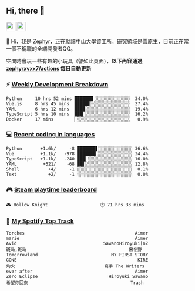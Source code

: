 <!--
**zephyrxvxx7/zephyrxvxx7** is a ✨ _special_ ✨ repository because its `README.md` (this file) appears on your GitHub profile.

Here are some ideas to get you started:

- 🔭 I’m currently working on ...
- 🌱 I’m currently learning ...
- 👯 I’m looking to collaborate on ...
- 🤔 I’m looking for help with ...
- 💬 Ask me about ...
- 📫 How to reach me: ...
- 😄 Pronouns: ...
- ⚡ Fun fact: ...
-->

## Hi, there 👋

<a href="https://www.instagram.com/zephyrxvxx7/"><img src="https://img.shields.io/badge/instagram-3f729b?&style=for-the-badge&logo=instagram&logoColor=white" height=25></a>
<a href="https://zephyrxvxx7.me/"><img src="https://img.shields.io/badge/blog-gray?&style=for-the-badge&logo=hexo&logoColor=white" height=25></a>

👋 Hi，我是 Zephyr，正在就讀中山大學資工所，研究領域是雲原生，目前正在當一個不稱職的全端開發者QQ。

空閒時會玩一些有趣的小玩具（譬如此頁面），**以下內容通過 [zephyrxvxx7/actions](https://github.com/zephyrxvxx7/zephyrxvxx7/actions) 每日自動更新**

### ⚡ [Weekly Development Breakdown](https://gist.github.com/zephyrxvxx7/ee1787313f0772b51494d051b5edde7f)

<!-- code_time start -->

```text
Python     10 hrs 52 mins ███████▏░░░░░░░░░░░░░  34.0%
Vue.js     8 hrs 45 mins  █████▊░░░░░░░░░░░░░░░  27.4%
YAML       6 hrs 12 mins  ████░░░░░░░░░░░░░░░░░  19.4%
TypeScript 5 hrs 10 mins  ███▍░░░░░░░░░░░░░░░░░  16.2%
Docker     17 mins        ▏░░░░░░░░░░░░░░░░░░░░   0.9%
```

<!-- code_time end -->

### 💻 [Recent coding in languages](https://gist.github.com/zephyrxvxx7/08c5ff0fead26978490fef5d749f43ea)

<!-- code_diff start -->

```text
Python       +1.6k/     -8 ███████▋░░░░░░░░░░░░░ 36.6%
Vue          +1.1k/   -978 ███████▏░░░░░░░░░░░░░ 34.4%
TypeScript   +1.1k/   -240 ███▎░░░░░░░░░░░░░░░░░ 16.0%
YAML          +521/    -68 ██▋░░░░░░░░░░░░░░░░░░ 12.8%
Shell           +4/     -1 ░░░░░░░░░░░░░░░░░░░░░  0.1%
Text            +2/     -1 ░░░░░░░░░░░░░░░░░░░░░  0.0%
```

<!-- code_diff end -->

### 🎮 [Steam playtime leaderboard](https://gist.github.com/zephyrxvxx7/f77b8978877f959b69d84723c43a4a64)

<!-- steam_time start -->

```text
🎮 Hollow Knight                    🕘 71 hrs 33 mins
```

<!-- steam_time end -->

### 🎵 [My Spotify Top Track](https://gist.github.com/zephyrxvxx7/fe159fde5ec9ebea27e03dd63a71e78f)

<!-- spotify_track start -->

```text
Torches                                          Aimer
marie                                            Aimer
Avid                                 SawanoHiroyuki[nZ
斑马,斑马                                       宋冬野
Tomorrowland                            MY FIRST STORY
GONE                                              KIRE
灼火                                  寫手 The Writers
ever after                                       Aimer
Zero Eclipse                           Hiroyuki Sawano
希望你回來                                       Trash
```

<!-- spotify_track end -->
